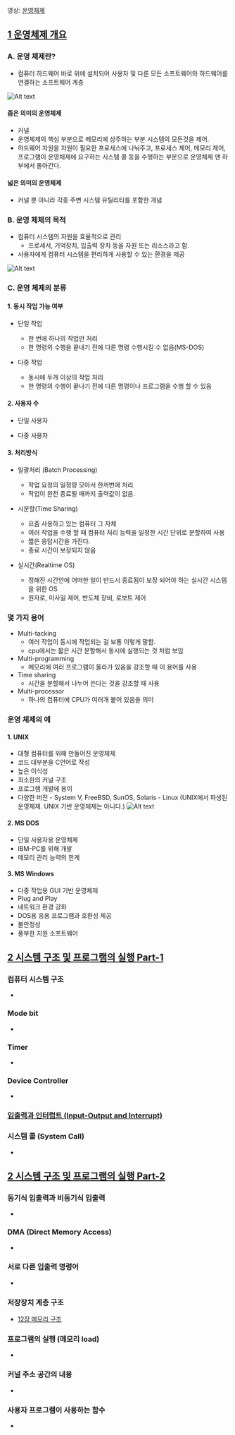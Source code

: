 영상: [운영체제](http://www.kocw.net/home/search/kemView.do?kemId=1046323)

## [1 운영체제 개요](https://core.ewha.ac.kr/publicview/C0101020140307151724641842?vmode=f)

### A. 운영 체제란?

- 컴퓨터 하드웨어 바로 위에 설치되어 사용자 및 다른 모든 소프트웨어와 하드웨어를 연결하는 소프트웨어 계층

![Alt text](image/운영체제.png)

#### 좁은 의미의 운영체제

- 커널
- 운영체제의 핵심 부분으로 메모리에 상주하는 부분 시스템의 모든것을 제어.
- 하드웨어 자원을 자원이 필요한 프로세스에 나눠주고, 프로세스 제어, 메모리 제어, 프로그램이 운영체제에 요구하는 시스템 콜 등을 수행하는 부분으로 운영체제 맨 하부에서 돌아간다.

#### 넓은 의미의 운영체제

- 커널 뿐 아니라 각종 주변 시스템 유틸리티를 포함한 개념

### B. 운영 체체의 목적

- 컴퓨터 시스템의 자원을 효율적으로 관리
  - 프로세서, 기억장치, 입출력 장치 등을 자원 또는 리소스라고 함.
- 사용자에게 컴퓨터 시스템을 편리하게 사용할 수 있는 환경을 제공

![Alt text](image/운영체체%20목적.png)

### C. 운영 체제의 분류

#### 1. 동시 작업 가능 여부

- 단일 작업

  - 한 번에 하나의 작업만 처리
  - 한 명령의 수행을 끝내기 전에 다른 명령 수행시킬 수 없음(MS-DOS)

- 다중 작업
  - 동시에 두개 이상의 작업 처리
  - 한 명령의 수행이 끝나기 전에 다른 명령이나 프로그램을 수행 할 수 있음

#### 2. 사용자 수

- 단일 사용자

- 다중 사용자

#### 3. 처리방식

- 일괄처리 (Batch Processing)

  - 작업 요청의 일정량 모아서 한꺼번에 처리
  - 작업이 완전 종료될 때까지 출력값이 없음.

- 시분할(Time Sharing)

  - 요즘 사용하고 있는 컴퓨터 그 자체
  - 여러 작업을 수행 할 때 컴퓨터 처리 능력을 일정한 시간 단위로 분할하여 사용
  - 짧은 응답시간을 가진다.
  - 종료 시간이 보장되지 않음

- 실시간(Realtime OS)
  - 정해진 시간안에 어떠한 일이 반드시 종료됨이 보장 되어야 하는 실시간 시스템을 위한 OS
  - 원자로, 미사일 제어, 반도체 장비, 로보트 제어

### 몇 가지 용어

- Multi-tacking
  - 여러 작업이 동시에 작업되는 걸 보통 이렇게 말함.
  - cpu에서는 짧은 시간 분할해서 동시에 실행되는 것 처럼 보임
- Multi-programming
  - 메모리에 여러 프로그램이 올라가 있음을 강조할 때 이 용어를 사용
- Time sharing
  - 시간을 분할해서 나누어 쓴다는 것을 강조할 때 사용
- Multi-processor
  - 하나의 컴퓨터에 CPU가 여러개 붙어 있음을 의미

### 운영 체제의 예

#### 1. UNIX

- 대형 컴퓨터를 위해 만들어진 운영체제
- 코드 대부분을 C언어로 작성
- 높은 이식성
- 최소한의 커널 구조
- 프로그램 개발에 용이
- 다양한 버전 - System V, FreeBSD, SunOS, Solaris - Linux (UNIX에서 파생된 운영체제. UNIX 기반 운영체제는 아니다.)
  ![Alt text](image/유닉스계보.png)

#### 2. MS DOS

- 단일 사용자용 운영체제
- IBM-PC를 위해 개발
- 메모리 관리 능력의 한계

#### 3. MS Windows

- 다중 작업용 GUI 기반 운영체제
- Plug and Play
- 네트워크 환경 강화
- DOS용 응용 프로그램과 호환성 제공
- 불안정성
- 풍부한 지원 소프트웨어


## [2 시스템 구조 및 프로그램의 실행 Part-1](https://core.ewha.ac.kr/publicview/C0101020140311132925816476?vmode=f)

### 컴퓨터 시스템 구조

-

### Mode bit

-

### Timer

-

### Device Controller

-

### [입출력과 인터럽트 (Input-Output and Interrupt)](/컴퓨터-구조/5장-기본-컴퓨터의-구조와-설계-Part2/입출력과-인터럽트.md)

### 시스템 콜 (System Call)

-

## [2 시스템 구조 및 프로그램의 실행 Part-2](https://core.ewha.ac.kr/publicview/C0101020140314151238067290?vmode=f)

### 동기식 입출력과 비동기식 입출력

-

### DMA (Direct Memory Access)

-

### 서로 다른 입출력 명령어

-

### 저장장치 계층 구조

- [12장 메모리 구조](/컴퓨터-구조/12장-메모리-구조.md)

### 프로그램의 실행 (메모리 load)

-

### 커널 주소 공간의 내용

-

### 사용자 프로그램이 사용하는 함수

-
